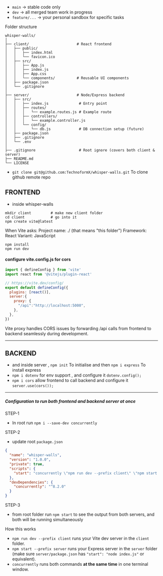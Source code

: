 
- `main` → stable code only
- `dev` → all merged team work in progress
- `feature/...` → your personal sandbox for specific tasks

Folder structure
```
whisper-walls/
│
├── client/                      # React frontend
│   ├── public/
│   │   ├── index.html
│   │   └── favicon.ico
│   ├── src/
│   │   ├── App.js
│   │   ├── index.js
│   │   ├── App.css
│   │   └── components/          # Reusable UI components
│   ├── package.json
│   └── .gitignore
│
├── server/                      # Node/Express backend
│   ├── src/
│   │   ├── index.js              # Entry point
│   │   ├── routes/
│   │   │   └── example.routes.js # Example route
│   │   ├── controllers/
│   │   │   └── example.controller.js
│   │   └── config/
│   │       └── db.js             # DB connection setup (future)
│   ├── package.json
│   ├── .gitignore
│   └── .env
│
├── .gitignore                    # Root ignore (covers both client & server)
├── README.md
└── LICENSE

```


+ `git clone git@github.com:TechnoformX/whisper-walls.git` To clone github remote repo

## FRONTEND
+ inside whisper-walls 

```
mkdir client         # make new client folder
cd client            # go into it
npm create vite@latest
```
When Vite asks:
Project name: ./ (that means "this folder")
Framework: React
Variant: JavaScript 

```
npm install
npm run dev
```

#### **configure vite.config.js for cors**
```js
import { defineConfig } from 'vite'
import react from '@vitejs/plugin-react'

// https://vite.dev/config/
export default defineConfig({
  plugins: [react()],
  server:{
    proxy: {
      "/api":"http://localhost:5000",
    },
  },
})
```

Vite proxy handles CORS issues by forwarding /api calls from frontend to backend seamlessly during development.










---
## BACKEND
+ and inside server , `npm init` To initialise and then `npm i express` To install express
+ `npm i dotenv` for env support , and configure it `dotenv.config();`
+ `npm i cors`  allow frontend to call backend and configure it `server.use(cors());`



---

##### **Configuration to run both frontend and backend server at once**

STEP-1
+ In root run `npm i --save-dev concurrently`

STEP-2
+ update root `package.json`
```json
{
  "name": "whisper-walls",
  "version": "1.0.0",
  "private": true,
  "scripts": {
    "start": "concurrently \"npm run dev --prefix client\" \"npm start --prefix server\""
  },
  "devDependencies": {
    "concurrently": "^8.2.0"
  }
}
```

STEP-3
+ from root folder run `npm start` to see the output from both servers, and both will be running simultaneously

How this works
- `npm run dev --prefix client` runs your Vite dev server in the `client` folder.
- `npm start --prefix server` runs your Express server in the `server` folder (make sure `server/package.json` has `"start": "node index.js"` or equivalent).
- `concurrently` runs both commands **at the same time** in one terminal window.